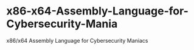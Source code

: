 # x86-x64-Assembly-Language-for-Cybersecurity-Mania
x86/x64 Assembly Language for Cybersecurity Maniacs
